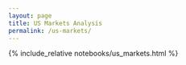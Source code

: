 ```yaml
---
layout: page
title: US Markets Analysis
permalink: /us-markets/
---
```


<div class="notebook">
  {% include_relative notebooks/us_markets.html %}
</div>
